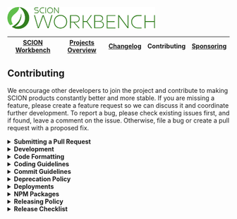 <a href="/README.md"><img src="/docs/branding/scion-workbench-banner.svg" height="50" alt="SCION Workbench"></a>

| [SCION Workbench][menu-home] | [Projects Overview][menu-projects-overview] | [Changelog][menu-changelog] | Contributing | [Sponsoring][menu-sponsoring] |  
| --- | --- | --- | --- | --- |

## Contributing
We encourage other developers to join the project and contribute to making SCION products constantly better and more stable. If you are missing a feature, please create a feature request so we can discuss it and coordinate further development. To report a bug, please check existing issues first, and if found, leave a comment on the issue. Otherwise, file a bug or create a pull request with a proposed fix.

<details>
  <summary><strong>Submitting a Pull Request</strong></summary>
  <br>
  
This section explains how to submit a pull request.

1. Login to your GitHub account and fork the `SchweizerischeBundesbahnen/scion-workbench` repo.
1. Make your changes in a new Git branch. Name your branch in the form `issue/123` with `123` as the related GitHub issue number. Before submitting the pull request, please make sure that you comply with our coding and commit guidelines.
1. Run the command `npm run before-push` to make sure that the project builds, passes all tests, and has no lint violations. Alternatively, you can also run the commands one by one, as following:
   - `npm run lint`\
      Lints all project files.
   - `npm run build`\
      Builds the project and related artifacts.
   - `npm run test:headless`\
      Runs all unit tests.
   - `npm run e2e:headless`\
      Runs all end-to-end tests.
1. Commit your changes using a descriptive commit message that follows our commit guidelines.
1. Before submitting the pull request, ensure to have rebased your branch based on the master branch as we stick to the rebase policy to keep the repository history linear. 
1. Push your branch to your fork on GitHub. In GitHub, send a pull request to `scion-workbench:master`.
1. If we suggest changes, please amend your commit and force push it to your GitHub repository.

> When we receive a pull request, we will carefully review it and suggest changes if necessary. This may require triage and several iterations. Therefore, we kindly ask you to discuss proposed changes with us in advance via the GitHub issue.

</details>

<details>
  <summary><strong>Development</strong></summary>
  <br>
  
For development, you can uncomment the section `PATH-OVERRIDE-FOR-DEVELOPMENT` in `tsconfig.json`. This allows running tests or serving applications without having to build dependent modules first.

The following is a summary of commands useful for development of `scion-workbench`. See file `package.json` for a complete list of available NPM scripts.

> Before you start development, we recommend that you build all projects using the `npm run build` command. Please make sure that path overrides are disabled in `tsconfig.json`. 
 
### Commands for working on the workbench
 
- `npm run workbench:lint`\
  Lints the workbench source.

- `npm run workbench:build`\
  Builds the workbench source.

- `npm run workbench:test`\
  Runs unit tests of the workbench.
  
- `npm run workbench:e2e`\
  Runs end-to-end tests of the workbench. Prior to test execution, the testing app is started using the Angular CLI.
  
### Commands for working on the workbench testing application
  
- `npm run workbench-testing-app:serve`\
  Serves the testing app on http://localhost:4200 using the Angular CLI.\
  Uncomment the section `PATH-OVERRIDE-FOR-DEVELOPMENT` in `tsconfig.json` to have hot module reloading support. 
  
- `npm run workbench-testing-app-localhost:build`\
  Builds the testing app into `dist` folder using the productive config.

- `npm run workbench-testing-app:lint`\
  Lints the testing app.

### Commands for generating the project documentation

- `npm run changelog`\
  Use to generate the changelog based on the commit history. The output is written to `CHANGELOG.md`, which will be included in `docs/site/changelog/changelog.md` using the template `docs/site/changelog/changelog.template.md`. 

</details>

<details>
  <summary><strong>Code Formatting</strong></summary>
  <br>

To ensure consistency within our code base, please use the following formatting settings.  
  
- **For IntelliJ IDEA**\
  Import the code style settings of `.editorconfig.intellij.xml` located in the project root.

- **For other IDEs**\
  Import the code style settings of `.editorconfig` located in the project root.
  
</details>

<details>
  <summary><strong>Coding Guidelines</strong></summary>
  <br>
  
In additional to the linting rules, we have the following conventions:

- We believe in the [Best practices for a clean and performant Angular application](https://medium.freecodecamp.org/best-practices-for-a-clean-and-performant-angular-application-288e7b39eb6f) and the [Angular Style Guide](https://angular.io/guide/styleguide).
- We expect line endings to be Unix style (LF) only. Please check your Git settings to not convert line endings to CRLF. You can run the following command to find files with `windows-style` line endings: `find . -type f | xargs file | grep CRLF`.
- Observable names are suffixed with the dollar sign (`$`) to indicate that it is an `Observable` which we must subscribe to and unsubscribe from.
- We use explicit public and private visibility modifiers (except for constructors) to make the code more explicit.
- We prefix private members with an underscore.
- We write each RxJS operator on a separate line, except when piping a single RxJS operator. Then, we write it on the same line as the pipe method.
- We avoid nested RxJS subscriptions.
- We document all public API methods, constants, functions, classes or interfaces.
- We structure the CSS selectors in CSS files similar to the structure of the companion HTML file and favor the direct descendant selector (`>`) over the non-restrictive descendant selector (` `), except if there are good reasons not to do it. This gives us a visual by only reading the CSS file. 
- When referencing CSS classes from within E2E tests, we always prefix them with `e2e-`. We never reference e2e prefixed CSS classes in stylesheets.

</details>

<details>
  <summary><strong>Commit Guidelines</strong></summary>
  <br>
  
We believe in a compact and well written Git commit history. Every commit should be a logically separated changeset. We use the commit messages to generate the changelog.
 
Each commit message consists of a **header**, a **summary** and a **footer**.  The header has a special format that includes a **type**, an optional **scope**, and a **subject**, as following:

```
<type>(<scope>): <subject>

[optional summary]

[optional footer]
```

<details>
  <summary><strong>Type</strong></summary>
  
- `feat`: new feature
- `fix`: bug fix
- `docs`: changes to the documentation
- `refactor`: changes that neither fixes a bug nor adds a feature
- `perf`: changes that improve performance
- `test`: adding missing tests, refactoring tests; no production code change
- `chore`: other changes like formatting, updating the license, updating dependencies, removal of deprecations, etc
- `ci`: changes to our CI configuration files and scripts
- `revert`: revert of a previous commit
- `release`: publish a new release
</details>

<details>
  <summary><strong>Scope</strong></summary>
  
The scope should be the name of the NPM package or application affected by the change.

The following scopes are allowed:
  
- `workbench`: If the change affects the `@scion/workbench` NPM package.
- `application-platform`: If the change affects the `@scion/workbench-application-platform` NPM package.
- `demo`: If the change affects the `SCION Workbench Demo Application`.
</details>


<details>
  <summary><strong>Subject</strong></summary>
  
The subject contains a succinct description of the change and follows the following rules:
- written in the imperative, present tense ("change" not "changed" nor "changes")
- starts with a lowercase letter
- has no punctuation at the end
</details>

<details>
  <summary><strong>Summary</strong></summary>
  
The summary describes the change. You can include the motivation for the change and contrast this with previous behavior.  
</details>

<details>
  <summary><strong>Footer</strong></summary>
  
In the footer, reference the GitHub issue and optionally close it with the `Closes` keyword, as following:

```
closes #123
```

And finally, add notes about breaking changes, if there are any. Breaking changes start with the keyword `BREAKING CHANGE: `. The rest of the commit message is then used to describe the breaking change and should contain information about the migration.
  
```
BREAKING CHANGE: Removed deprecated API for xy.

To migrate:
- do xy
- do xy
  ```
</details>

</details>


<details>
  <summary><strong>Deprecation Policy</strong></summary>
  <br>

You can deprecate API in any version. However, it will still be present in the next major release. Removal of deprecated API will occur only in a major release.

When deprecating API, mark it with the `@deprecated` JSDoc comment tag and include the current library version. Optionally, you can also specify which API to use instead, as following: 

```ts
/**
 * @deprecated since version 2.0. Use {@link otherMethod} instead.
 */
function someMethod(): void {
}

```  

</details>

<details>
  <summary><strong>Deployments</strong></summary>
  <br>
  
We deploy our documentations and applications to [Vercel](https://vercel.com/docs). Vercel is a cloud platform for static sites and serverless functions. Applications are deployed using the SCION collaborator account (scion.collaborator@gmail.com) under the [SCION organization](https://vercel.com/scion).

We have the following workbench and application platform related projects:
- https://vercel.com/scion/scion-workbench-application-platform
- https://vercel.com/scion/scion-workbench-application-platform-contact
- https://vercel.com/scion/scion-workbench-application-platform-communication
- https://vercel.com/scion/scion-workbench-application-platform-devtools

</details>

<details>
  <summary><strong>NPM Packages</strong></summary>
  <br>
  
We publish our packages to the [NPM registry](https://www.npmjs.com/). Packages are published using the SCION collaborator account (scion.collaborator) under the [SCION organization](https://www.npmjs.com/org/scion).

We have the following workbench and application platform related packages:
- https://www.npmjs.com/package/@scion/workbench
- https://www.npmjs.com/package/@scion/workbench-application-platform
- https://www.npmjs.com/package/@scion/workbench-application-platform.api
- https://www.npmjs.com/package/@scion/workbench-application.core
- https://www.npmjs.com/package/@scion/workbench-application.angular
- https://www.npmjs.com/package/@scion/dimension
- https://www.npmjs.com/package/@scion/viewport
- https://www.npmjs.com/package/@scion/mouse-dispatcher

</details>

<details>
  <summary><strong>Releasing Policy</strong></summary>
  <br>
  
SCION follows the semantic versioning scheme (SemVer) for its releases. In this scheme, a release is represented by three numbers: `MAJOR.MINOR.PATCH`. For example, version `1.5.3` indicates major version `1`, minor version `5`, and patch level `3`.

**Major Version:**\
The major version number is incremented when introducing any backwards incompatible changes to the API.

**Minor Version**\
The minor version number is incremented when introducting some new, backwards compatible functionality.

**Patch Level**\
The patch or maintenance level is incremented when fixing bugs.

In the development of a new major release, we usually release pre-releases and tag them with the beta tag (`-beta.x`). A beta pre-release is a snapshot of current development, so it is potentially unstable and incomplete. Before releasing the major version, we start releasing one or more release candidates, which we tag with the rc tag (`-rc.x`). We will publish the official and stable major release if the platform is working as expected and we do not find any critical problems.  
  
</details>

<details>
  <summary><strong>Release Checklist</strong></summary>
  <br>

This chapter describes the tasks to publish a new release to NPM.

1. Update the following `package.json` files with the new version:
    - `/package.json`
    - `/projects/scion/workbench/package.json`
    - `/projects/scion/workbench-application-platform/package.json`
    - `/projects/scion/workbench-application-platform.api/package.json`
    - `/projects/scion/workbench-application.core/package.json`
    - `/projects/scion/workbench-application.angular/package.json`
    - `/projects/scion/viewport/package.json`
    - `/projects/scion/mouse-dispatcher/package.json`
    - `/projects/scion/dimension/package.json`
    - `/projects/app-common/package.json`
1. Update inter-project dependencies.
1. Run `npm install` to update the version in `package-lock.json`.
1. Run `npm run changelog` to generate the changelog. Then, review the generated changelog carefully and correct typos and formatting errors, if any.
1. Commit the changed files using the following commit message: `release: vX.X.X`. Replace `X.X.X` with the current version. Later, when merging the branch into the master branch, a commit message of this format triggers the release action in our [GitHub Actions workflow][link-github-actions-workflow].
1. Push the commit to the branch `release/X.X.X` and submit a pull request to the master branch. Replace `X.X.X` with the current version.
1. When merged into the master branch, the release action in our [GitHub Actions workflow][link-github-actions-workflow] creates a Git release tag, publishes the package to NPM, and deploys related applications.
1. Verify that: 
   - **@scion/workbench** is published to: https://www.npmjs.com/package/@scion/workbench.
   - **@scion/workbench-application-platform** is published to: https://www.npmjs.com/package/@scion/workbench-application-platform.
   - **@scion/workbench-application-platform.api** is published to: https://www.npmjs.com/package/@scion/workbench-application-platform.api.
   - **@scion/workbench-application.core** is published to: https://www.npmjs.com/package/@scion/workbench-application.core.
   - **@scion/workbench-application.angular** is published to: https://www.npmjs.com/package/@scion/workbench-application.angular.
   - **@scion/dimension** is published to: https://www.npmjs.com/package/@scion/dimension.
   - **@scion/viewport** is published to: https://www.npmjs.com/package/@scion/viewport.
   - **@scion/mouse-dispatcher** is published to: https://www.npmjs.com/package/@scion/mouse-dispatcher.
   - **Workbench Application Platform Demo App** is deployed to:
      - https://vercel.com/scion/scion-workbench-application-platform
      - https://vercel.com/scion/scion-workbench-application-platform-contact
      - https://vercel.com/scion/scion-workbench-application-platform-communication
   - **DevTools for the Workbench Application Platform** is deployed to:
      - https://vercel.com/scion/scion-workbench-application-platform-devtools

</details>

[link-github-actions-workflow]: https://github.com/SchweizerischeBundesbahnen/scion-workbench/actions

[menu-home]: /README.md
[menu-projects-overview]: /docs/site/projects-overview.md
[menu-changelog]: /docs/site/changelog/changelog.md
[menu-contributing]: /CONTRIBUTING.md
[menu-sponsoring]: /docs/site/sponsoring.md
